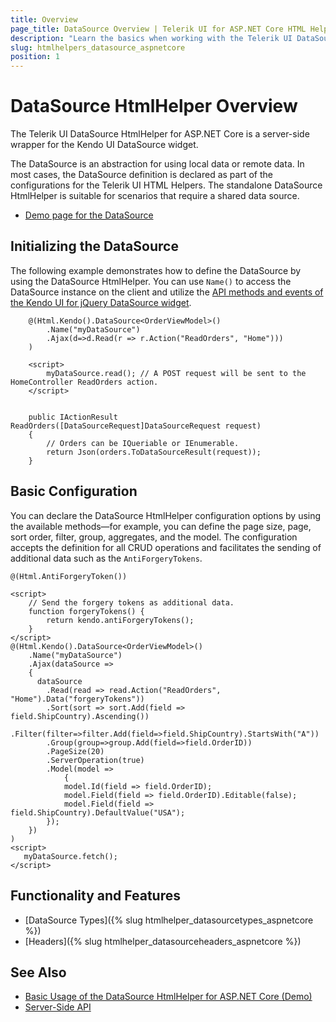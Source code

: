 ```yaml
---
title: Overview
page_title: DataSource Overview | Telerik UI for ASP.NET Core HTML Helpers
description: "Learn the basics when working with the Telerik UI DataSource HtmlHelper for ASP.NET Core (MVC 6 or ASP.NET Core MVC)."
slug: htmlhelpers_datasource_aspnetcore
position: 1
---
```


# DataSource HtmlHelper Overview

The Telerik UI DataSource HtmlHelper for ASP.NET Core is a server-side wrapper for the Kendo UI DataSource widget.

The DataSource is an abstraction for using local data or remote data. In most cases, the DataSource definition is declared as part of the configurations for the Telerik UI HTML Helpers. The standalone DataSource HtmlHelper is suitable for scenarios that require a shared data source.

* [Demo page for the DataSource](https://demos.telerik.com/aspnet-core/datasource/index)

## Initializing the DataSource

The following example demonstrates how to define the DataSource by using the DataSource HtmlHelper. You can use `Name()` to access the DataSource instance on the client and utilize the [API methods and events of the Kendo UI for jQuery DataSource widget](https://docs.telerik.com/kendo-ui/api/javascript/data/datasource).

```htmlHelper
    @(Html.Kendo().DataSource<OrderViewModel>()
        .Name("myDataSource")
        .Ajax(d=>d.Read(r => r.Action("ReadOrders", "Home")))
    )

    <script>
        myDataSource.read(); // A POST request will be sent to the HomeController ReadOrders action.
    </script>
```
```HomeController

    public IActionResult ReadOrders([DataSourceRequest]DataSourceRequest request)
    {
        // Orders can be IQueriable or IEnumerable.
        return Json(orders.ToDataSourceResult(request));
    }
```

## Basic Configuration

You can declare the DataSource HtmlHelper configuration options by using the available methods&mdash;for example, you can define the page size, page, sort order, filter, group, aggregates, and the model. The configuration accepts the definition for all CRUD operations and facilitates the sending of additional data such as the `AntiForgeryTokens`.

    @(Html.AntiForgeryToken())

    <script>
        // Send the forgery tokens as additional data.
        function forgeryTokens() {
            return kendo.antiForgeryTokens();
        }    
    </script>
    @(Html.Kendo().DataSource<OrderViewModel>()
        .Name("myDataSource")
        .Ajax(dataSource =>
        {
          dataSource
            .Read(read => read.Action("ReadOrders", "Home").Data("forgeryTokens"))
            .Sort(sort => sort.Add(field => field.ShipCountry).Ascending())
            .Filter(filter=>filter.Add(field=>field.ShipCountry).StartsWith("A"))
            .Group(group=>group.Add(field=>field.OrderID))
            .PageSize(20)
            .ServerOperation(true)
            .Model(model =>
                {
                model.Id(field => field.OrderID);
                model.Field(field => field.OrderID).Editable(false);
                model.Field(field => field.ShipCountry).DefaultValue("USA");
            });
        })
    )
    <script>
       myDataSource.fetch();
    </script>

## Functionality and Features

* [DataSource Types]({% slug htmlhelper_datasourcetypes_aspnetcore %})
* [Headers]({% slug htmlhelper_datasourceheaders_aspnetcore %})

## See Also

* [Basic Usage of the DataSource HtmlHelper for ASP.NET Core (Demo)](https://demos.telerik.com/aspnet-core/datasource/html-helper)
* [Server-Side API](/api/datasource)

